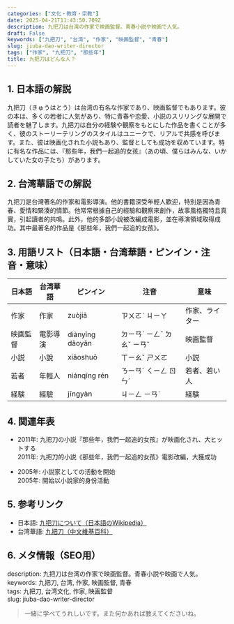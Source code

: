 ```yaml
---
categories: ["文化・教育・宗教"]
date: 2025-04-21T11:43:50.709Z
description: 九把刀は台湾の作家で映画監督。青春小説や映画で人気。
draft: False
keywords: ["九把刀", "台湾", "作家", "映画監督", "青春"]
slug: jiuba-dao-writer-director
tags: ["作家", "九把刀", "那些年"]
title: 九把刀はどんな人？
---
```




## 1. 日本語の解説  
九把刀（きゅうはとう）は台湾の有名な作家であり、映画監督でもあります。彼の本は、多くの若者に人気があり、特に青春や恋愛、小説のスリリングな展開で読者を魅了します。九把刀は自分の経験や観察をもとにした作品を書くことが多く、彼のストーリーテリングのスタイルはユニークで、リアルで共感を呼びます。また、彼は映画化された小説もあり、監督としても成功を収めています。特に有名な作品には、『那些年，我們一起追的女孩』（あの頃、僕らはみんな、いかしていた女の子たち）があります。

## 2. 台湾華語での解説  
九把刀是台灣著名的作家和電影導演。他的書籍深受年輕人歡迎，特別是因為青春、愛情和緊湊的情節。他常常根據自己的經驗和觀察來創作，故事風格獨特且真實，引起讀者的共鳴。此外，他的多部小說被改編成電影，並在導演領域取得成功。其中最著名的作品是《那些年，我們一起追的女孩》。

## 3. 用語リスト（日本語・台湾華語・ピンイン・注音・意味）  

| 日本語       | 台湾華語                     | ピンイン              | 注音          | 意味                           |
|--------------|------------------------------|-----------------------|---------------|--------------------------------|
| 作家          | 作家                         | zuòjiā                | ㄗㄨㄛˋ ㄐㄧㄚ | 作家、ライター                   |
| 映画監督      | 電影導演                     | diànyǐng dǎoyǎn       | ㄉㄧㄢˋ ㄧㄥˇ ㄉㄠˇ ㄧㄢˇ | 映画監督                     |
| 小説          | 小說                         | xiǎoshuō              | ㄒㄧㄠˇ ㄕㄨㄛ | 小説                           |
| 若者          | 年輕人                       | niánqīng rén          | ㄋㄧㄢˊ ㄑㄧㄥ ㄖㄣˊ | 若者、若い人                     |
| 経験          | 經驗                         | jīngyàn               | ㄐㄧㄥ ㄧㄢˋ   | 経験                           |

## 4. 関連年表  

- 2011年: 九把刀の小説『那些年，我們一起追的女孩』が映画化され、大ヒットする  
  2011年: 九把刀的小説《那些年，我們一起追的女孩》電影改編，大獲成功

- 2005年: 小説家としての活動を開始  
  2005年: 開始以小說家的身份活動

## 5. 参考リンク  

- 日本語: [九把刀について（日本語のWikipedia）](https://ja.wikipedia.org/wiki/%E4%B9%9D%E5%8F%96)
- 台湾華語: [九把刀（中文維基百科）](https://zh.wikipedia.org/wiki/%E4%B9%9D%E6%8A%8A%E5%88%80)

## 6. メタ情報（SEO用）  
description: 九把刀は台湾の作家で映画監督。青春小説や映画で人気。  
keywords: 九把刀, 台湾, 作家, 映画監督, 青春  
tags: 九把刀, 台湾文化, 作家, 映画監督  
slug: jiuba-dao-writer-director

> 一緒に学べてうれしいです。また何かあれば教えてくださいね。